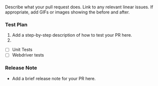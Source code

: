 Describe what your pull request does. Link to any relevant linear issues. If appropriate, add GIFs or images showing the before and after.

### Test Plan

1. Add a step-by-step description of how to test your PR here.
2.

- [ ] Unit Tests
- [ ] Webdriver tests

### Release Note

- Add a brief release note for your PR here.
